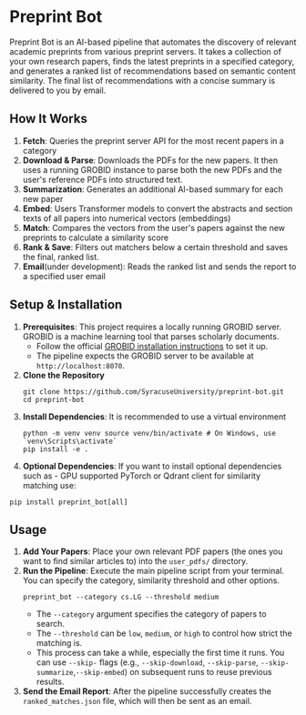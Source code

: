 # Preprint Bot

Preprint Bot is an AI-based pipeline that automates the discovery of relevant academic preprints from various preprint servers. It takes a collection of your own research papers, finds the latest preprints in a specified category, and generates a ranked list of recommendations based on semantic content similarity. The final list of recommendations with a concise summary is delivered to you by email.

## How It Works

1.  **Fetch**: Queries the preprint server API for the most recent papers in a category
2. **Download & Parse**: Downloads the PDFs for the new papers. It then uses a running GROBID instance to parse both the new PDFs and the user's reference PDFs into structured text.
3. **Summarization**: Generates an additional AI-based summary for each new paper
4. **Embed**: Users Transformer models to convert the abstracts and section texts of all papers into numerical vectors (embeddings)
5. **Match**: Compares the vectors from the user's papers against the new preprints to calculate a similarity score
6. **Rank & Save**: Filters out matchers below a certain threshold and saves the final, ranked list. 
7. **Email**(under development): Reads the ranked list and sends the report to a specified user email

## Setup & Installation
1. **Prerequisites**: This project requires a locally running GROBID server. GROBID is a machine learning tool that parses scholarly documents.
	- Follow the official  [GROBID installation instructions](https://grobid.readthedocs.io/en/latest/Install-Grobid/) to set it up.
	- The pipeline expects the GROBID server to be available at `http://localhost:8070`.
2. **Clone the Repository**
	```
	git clone https://github.com/SyracuseUniversity/preprint-bot.git
	cd preprint-bot
	```
3. **Install Dependencies**: It is recommended to use a virtual environment
	```
	python -m venv venv source venv/bin/activate # On Windows, use `venv\Scripts\activate` 
	pip install -e .
	```
4. **Optional Dependencies**: If you want to install optional dependencies such as - GPU supported PyTorch or Qdrant client for similarity matching use:
```
pip install preprint_bot[all]
```
## Usage
1. **Add Your Papers**: Place your own relevant PDF papers (the ones you want to find similar articles to) into the `user_pdfs/` directory.
2. **Run the Pipeline**: Execute the main pipeline script from your terminal. You can specify the category, similarity threshold and other options.
	```
	preprint_bot --category cs.LG --threshold medium
	```
	- The `--category` argument specifies the category of papers to search.
	- The `--threshold` can be `low`, `medium`, or `high` to control how strict the matching is.
	- This process can take a while, especially the first time it runs. You can use `--skip-` flags (e.g., `--skip-download`, `--skip-parse`, `--skip-summarize`,`--skip-embed`) on subsequent runs to reuse previous results.
3. **Send the Email Report**: After the pipeline successfully creates the `ranked_matches.json` file, which will then be sent as an email.
